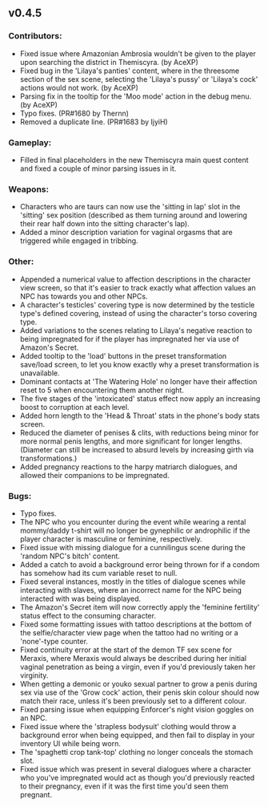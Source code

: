 <h2>v0.4.5</h2>

<h3>Contributors:</h3>
<ul>
	<li>Fixed issue where Amazonian Ambrosia wouldn't be given to the player upon searching the district in Themiscyra. (by AceXP)</li>
	<li>Fixed bug in the 'Lilaya's panties' content, where in the threesome section of the sex scene, selecting the 'Lilaya's pussy' or 'Lilaya's cock' actions would not work. (by AceXP)</li>
	<li>Parsing fix in the tooltip for the 'Moo mode' action in the debug menu. (by AceXP)</li>
	<li>Typo fixes. (PR#1680 by Thernn)</li>
	<li>Removed a duplicate line. (PR#1683 by IjyiH)</li>
</ul>

<h3>Gameplay:</h3>
<ul>
	<li>Filled in final placeholders in the new Themiscyra main quest content and fixed a couple of minor parsing issues in it.</li>
</ul>

<h3>Weapons:</h3>
<ul>
	<li>Characters who are taurs can now use the 'sitting in lap' slot in the 'sitting' sex position (described as them turning around and lowering their rear half down into the sitting character's lap).</li>
	<li>Added a minor description variation for vaginal orgasms that are triggered while engaged in tribbing.</li>
</ul>

<h3>Other:</h3>
<ul>
	<li>Appended a numerical value to affection descriptions in the character view screen, so that it's easier to track exactly what affection values an NPC has towards you and other NPCs.</li>
	<li>A character's testicles' covering type is now determined by the testicle type's defined covering, instead of using the character's torso covering type.</li>
	<li>Added variations to the scenes relating to Lilaya's negative reaction to being impregnated for if the player has impregnated her via use of Amazon's Secret.</li>
	<li>Added tooltip to the 'load' buttons in the preset transformation save/load screen, to let you know exactly why a preset transformation is unavailable.</li>
	<li>Dominant contacts at 'The Watering Hole' no longer have their affection reset to 5 when encountering them another night.</li>
	<li>The five stages of the 'intoxicated' status effect now apply an increasing boost to corruption at each level.</li>
	<li>Added horn length to the 'Head & Throat' stats in the phone's body stats screen.</li>
	<li>Reduced the diameter of penises & clits, with reductions being minor for more normal penis lengths, and more significant for longer lengths. (Diameter can still be increased to absurd levels by increasing girth via transformations.)</li>
	<li>Added pregnancy reactions to the harpy matriarch dialogues, and allowed their companions to be impregnated.</li>
</ul>

<h3>Bugs:</h3>
<ul>
	<li>Typo fixes.</li>
	<li>The NPC who you encounter during the event while wearing a rental mommy/daddy t-shirt will no longer be gynephilic or androphilic if the player character is masculine or feminine, respectively.</li>
	<li>Fixed issue with missing dialogue for a cunnilingus scene during the 'random NPC's bitch' content.</li>
	<li>Added a catch to avoid a background error being thrown for if a condom has somehow had its cum variable reset to null.</li>
	<li>Fixed several instances, mostly in the titles of dialogue scenes while interacting with slaves, where an incorrect name for the NPC being interacted with was being displayed.</li>
	<li>The Amazon's Secret item will now correctly apply the 'feminine fertility' status effect to the consuming character.</li>
	<li>Fixed some formatting issues with tattoo descriptions at the bottom of the selfie/character view page when the tattoo had no writing or a 'none'-type counter.</li>
	<li>Fixed continuity error at the start of the demon TF sex scene for Meraxis, where Meraxis would always be described during her initial vaginal penetration as being a virgin, even if you'd previously taken her virginity.</li>
	<li>When getting a demonic or youko sexual partner to grow a penis during sex via use of the 'Grow cock' action, their penis skin colour should now match their race, unless it's been previously set to a different colour.</li>
	<li>Fixed parsing issue when equipping Enforcer's night vision goggles on an NPC.</li>
	<li>Fixed issue where the 'strapless bodysuit' clothing would throw a background error when being equipped, and then fail to display in your inventory UI while being worn. </li>
	<li>The 'spaghetti crop tank-top' clothing no longer conceals the stomach slot.</li>
	<li>Fixed issue which was present in several dialogues where a character who you've impregnated would act as though you'd previously reacted to their pregnancy, even if it was the first time you'd seen them pregnant.</li>
</ul>